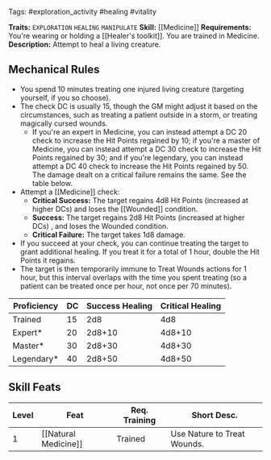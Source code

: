 Tags: #exploration_activity #healing #vitality 

**Traits:** `EXPLORATION` `HEALING` `MANIPULATE`
**Skill:** [[Medicine]]
**Requirements:** You're wearing or holding a [[Healer's toolkit]]. You are trained in Medicine.
**Description:** Attempt to heal a living creature.
## Mechanical Rules

- You spend 10 minutes treating one injured living creature (targeting yourself, if you so choose).
- The check DC is usually 15, though the GM might adjust it based on the circumstances, such as treating a patient outside in a storm, or treating magically cursed wounds.
	- If you're an expert in Medicine, you can instead attempt a DC 20 check to increase the Hit Points regained by 10; if you're a master of Medicine, you can instead attempt a DC 30 check to increase the Hit Points regained by 30; and if you're legendary, you can instead attempt a DC 40 check to increase the Hit Points regained by 50. The damage dealt on a critical failure remains the same.  See the table below.
- Attempt a [[Medicine]] check:
	- **Critical Success:** The target regains 4d8 Hit Points (increased at higher DCs) and loses the [[Wounded]] condition. 
	- **Success:** The target regains 2d8 Hit Points (increased at higher DCs) , and loses the Wounded condition.  
	- **Critical Failure:** The target takes 1d8 damage.
- If you succeed at your check, you can continue treating the target to grant additional healing. If you treat it for a total of 1 hour, double the Hit Points it regains.  
- The target is then temporarily immune to Treat Wounds actions for 1 hour, but this interval overlaps with the time you spent treating (so a patient can be treated once per hour, not once per 70 minutes).  

| **Proficiency** | **DC** | **Success Healing** | **Critical Healing** |
| --------------- | ------ | ------------------- | -------------------- |
| Trained         | 15     | 2d8                 | 4d8                  |
| Expert*         | 20     | 2d8+10              | 4d8+10               |
| Master*         | 30     | 2d8+30              | 4d8+30               |
| Legendary*      | 40     | 2d8+50              | 4d8+50               |

## Skill Feats

| Level | Feat                 | Req. Training | Short Desc.                 |
| ----- | -------------------- | ------------- | --------------------------- |
| 1     | [[Natural Medicine]] | Trained       | Use Nature to Treat Wounds. |


